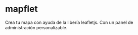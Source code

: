# mapflet
Crea tu mapa con ayuda de la libería leafletjs.
Con un panel de administración personalizable.

